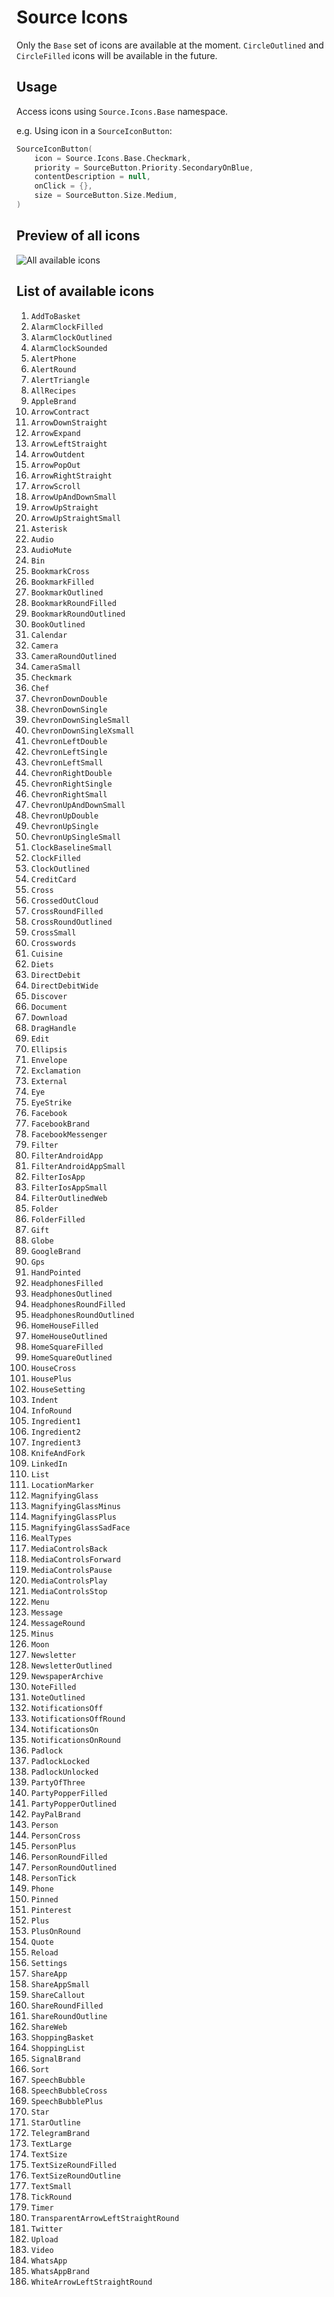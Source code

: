 # Source Icons

Only the `Base` set of icons are available at the moment. `CircleOutlined` and `CircleFilled` icons 
will be available in the future.

## Usage

Access icons using `Source.Icons.Base` namespace.

e.g. Using icon in a `SourceIconButton`:

```kotlin
SourceIconButton(
    icon = Source.Icons.Base.Checkmark,
    priority = SourceButton.Priority.SecondaryOnBlue,
    contentDescription = null,
    onClick = {},
    size = SourceButton.Size.Medium,
)
```

## Preview of all icons

![All available icons](https://github.com/user-attachments/assets/2d0c6f58-ca3c-49a9-876e-7892ce627b31)

## List of available icons

1. `AddToBasket`
1. `AlarmClockFilled`
1. `AlarmClockOutlined`
1. `AlarmClockSounded`
1. `AlertPhone`
1. `AlertRound`
1. `AlertTriangle`
1. `AllRecipes`
1. `AppleBrand`
1. `ArrowContract`
1. `ArrowDownStraight`
1. `ArrowExpand`
1. `ArrowLeftStraight`
1. `ArrowOutdent`
1. `ArrowPopOut`
1. `ArrowRightStraight`
1. `ArrowScroll`
1. `ArrowUpAndDownSmall`
1. `ArrowUpStraight`
1. `ArrowUpStraightSmall`
1. `Asterisk`
1. `Audio`
1. `AudioMute`
1. `Bin`
1. `BookmarkCross`
1. `BookmarkFilled`
1. `BookmarkOutlined`
1. `BookmarkRoundFilled`
1. `BookmarkRoundOutlined`
1. `BookOutlined`
1. `Calendar`
1. `Camera`
1. `CameraRoundOutlined`
1. `CameraSmall`
1. `Checkmark`
1. `Chef`
1. `ChevronDownDouble`
1. `ChevronDownSingle`
1. `ChevronDownSingleSmall`
1. `ChevronDownSingleXsmall`
1. `ChevronLeftDouble`
1. `ChevronLeftSingle`
1. `ChevronLeftSmall`
1. `ChevronRightDouble`
1. `ChevronRightSingle`
1. `ChevronRightSmall`
1. `ChevronUpAndDownSmall`
1. `ChevronUpDouble`
1. `ChevronUpSingle`
1. `ChevronUpSingleSmall`
1. `ClockBaselineSmall`
1. `ClockFilled`
1. `ClockOutlined`
1. `CreditCard`
1. `Cross`
1. `CrossedOutCloud`
1. `CrossRoundFilled`
1. `CrossRoundOutlined`
1. `CrossSmall`
1. `Crosswords`
1. `Cuisine`
1. `Diets`
1. `DirectDebit`
1. `DirectDebitWide`
1. `Discover`
1. `Document`
1. `Download`
1. `DragHandle`
1. `Edit`
1. `Ellipsis`
1. `Envelope`
1. `Exclamation`
1. `External`
1. `Eye`
1. `EyeStrike`
1. `Facebook`
1. `FacebookBrand`
1. `FacebookMessenger`
1. `Filter`
1. `FilterAndroidApp`
1. `FilterAndroidAppSmall`
1. `FilterIosApp`
1. `FilterIosAppSmall`
1. `FilterOutlinedWeb`
1. `Folder`
1. `FolderFilled`
1. `Gift`
1. `Globe`
1. `GoogleBrand`
1. `Gps`
1. `HandPointed`
1. `HeadphonesFilled`
1. `HeadphonesOutlined`
1. `HeadphonesRoundFilled`
1. `HeadphonesRoundOutlined`
1. `HomeHouseFilled`
1. `HomeHouseOutlined`
1. `HomeSquareFilled`
1. `HomeSquareOutlined`
1. `HouseCross`
1. `HousePlus`
1. `HouseSetting`
1. `Indent`
1. `InfoRound`
1. `Ingredient1`
1. `Ingredient2`
1. `Ingredient3`
1. `KnifeAndFork`
1. `LinkedIn`
1. `List`
1. `LocationMarker`
1. `MagnifyingGlass`
1. `MagnifyingGlassMinus`
1. `MagnifyingGlassPlus`
1. `MagnifyingGlassSadFace`
1. `MealTypes`
1. `MediaControlsBack`
1. `MediaControlsForward`
1. `MediaControlsPause`
1. `MediaControlsPlay`
1. `MediaControlsStop`
1. `Menu`
1. `Message`
1. `MessageRound`
1. `Minus`
1. `Moon`
1. `Newsletter`
1. `NewsletterOutlined`
1. `NewspaperArchive`
1. `NoteFilled`
1. `NoteOutlined`
1. `NotificationsOff`
1. `NotificationsOffRound`
1. `NotificationsOn`
1. `NotificationsOnRound`
1. `Padlock`
1. `PadlockLocked`
1. `PadlockUnlocked`
1. `PartyOfThree`
1. `PartyPopperFilled`
1. `PartyPopperOutlined`
1. `PayPalBrand`
1. `Person`
1. `PersonCross`
1. `PersonPlus`
1. `PersonRoundFilled`
1. `PersonRoundOutlined`
1. `PersonTick`
1. `Phone`
1. `Pinned`
1. `Pinterest`
1. `Plus`
1. `PlusOnRound`
1. `Quote`
1. `Reload`
1. `Settings`
1. `ShareApp`
1. `ShareAppSmall`
1. `ShareCallout`
1. `ShareRoundFilled`
1. `ShareRoundOutline`
1. `ShareWeb`
1. `ShoppingBasket`
1. `ShoppingList`
1. `SignalBrand`
1. `Sort`
1. `SpeechBubble`
1. `SpeechBubbleCross`
1. `SpeechBubblePlus`
1. `Star`
1. `StarOutline`
1. `TelegramBrand`
1. `TextLarge`
1. `TextSize`
1. `TextSizeRoundFilled`
1. `TextSizeRoundOutline`
1. `TextSmall`
1. `TickRound`
1. `Timer`
1. `TransparentArrowLeftStraightRound`
1. `Twitter`
1. `Upload`
1. `Video`
1. `WhatsApp`
1. `WhatsAppBrand`
1. `WhiteArrowLeftStraightRound`